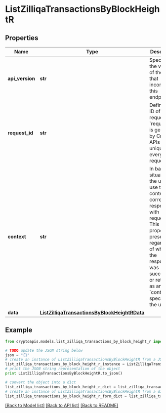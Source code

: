 # ListZilliqaTransactionsByBlockHeightR


## Properties
Name | Type | Description | Notes
------------ | ------------- | ------------- | -------------
**api_version** | **str** | Specifies the version of the API that incorporates this endpoint. | 
**request_id** | **str** | Defines the ID of the request. The &#x60;requestId&#x60; is generated by Crypto APIs and it&#39;s unique for every request. | 
**context** | **str** | In batch situations the user can use the context to correlate responses with requests. This property is present regardless of whether the response was successful or returned as an error. &#x60;context&#x60; is specified by the user. | [optional] 
**data** | [**ListZilliqaTransactionsByBlockHeightRData**](ListZilliqaTransactionsByBlockHeightRData.md) |  | 

## Example

```python
from cryptoapis.models.list_zilliqa_transactions_by_block_height_r import ListZilliqaTransactionsByBlockHeightR

# TODO update the JSON string below
json = "{}"
# create an instance of ListZilliqaTransactionsByBlockHeightR from a JSON string
list_zilliqa_transactions_by_block_height_r_instance = ListZilliqaTransactionsByBlockHeightR.from_json(json)
# print the JSON string representation of the object
print ListZilliqaTransactionsByBlockHeightR.to_json()

# convert the object into a dict
list_zilliqa_transactions_by_block_height_r_dict = list_zilliqa_transactions_by_block_height_r_instance.to_dict()
# create an instance of ListZilliqaTransactionsByBlockHeightR from a dict
list_zilliqa_transactions_by_block_height_r_form_dict = list_zilliqa_transactions_by_block_height_r.from_dict(list_zilliqa_transactions_by_block_height_r_dict)
```
[[Back to Model list]](../README.md#documentation-for-models) [[Back to API list]](../README.md#documentation-for-api-endpoints) [[Back to README]](../README.md)


